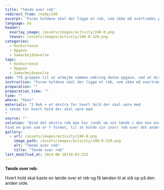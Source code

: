 ```yaml
---
title: "Tønde over reb"
redirect_from: /node/240
excerpt: "Foran holdene skal der ligge et reb, som ikke må overtrædes på noget tidspunkt. Et par meter længere fremme skal der være et reb bundet mellem 2 træet.Holdene skal nu prøve at kaste deres tønde over rebet og få den til at stå op på den anden side.Hvert hold har et ekstra reb som de selv kan bestemme hvordan de vil bruge.Man må gerne bruge / finde ting i skoven som kan hjælpe en.Man må på intet tidspunkt overtræde det første reb eller røre det andet reb med noget som helst.( Så starter man forfra)"
language: da
header:
  overlay_image: /assets/images/activity/240-0.png
  teaser: /assets/images/activity/240-0-320.png
categories: 
  - Konkurrence
  - Opgave
  - Samarbejdsøvelse
tags: 
  - Konkurrence
  - Opgave
  - Samarbejdsøvelse
aim: "Få gruppen til at arbejde sammen omkring denne opgave, ved at diskutere eller prøve forskellige måder indtil løsningen er fundet. "
instruction: "Foran holdene skal der ligge et reb, som ikke må overtrædes på noget tidspunkt. Et par meter længere fremme skal der være et reb bundet mellem 2 træet.Holdene skal nu prøve at kaste deres tønde over rebet og få den til at stå op på den anden side.Hvert hold har et ekstra reb som de selv kan bestemme hvordan de vil bruge.Man må gerne bruge / finde ting i skoven som kan hjælpe en.Man må på intet tidspunkt overtræde det første reb eller røre det andet reb med noget som helst.( Så starter man forfra)"
preparation: ""
preparation_time: ""
time: ""
where: "Skov"
materials: "2 Reb + et ekstra for hvert hold der skal være med
1 tønde for hvert hold der skal være med
"
source: ""
solution: "Bind det ekstra reb man har rundt om sin tønde i den ene ende, så man kan styre sin tønde når den kommer over på den anden side.
Find en gren som er Y formet, til at holde sin snor/ reb over det andet reb med."
gallery:
  - url: /assets/images/activity/240-0.png
    image_path: /assets/images/activity/240-0-320.png
    alt: "Tønde over reb"
    title: "Tønde over reb"
last_modified_at: 2014-06-10T10:03:32Z
---
```

**Tønde over reb:**

Hvert hold skal kaste en tønde over et reb og få tønden til at stå op på den anden side.
